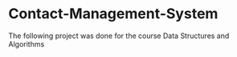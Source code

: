 # Contact-Management-System
The following project was done for the course Data Structures and Algorithms
